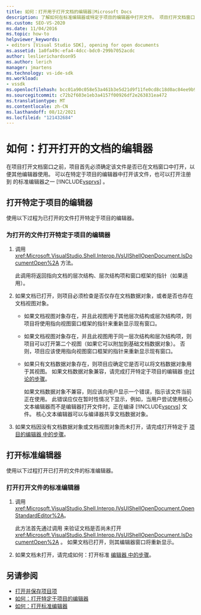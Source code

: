 ```yaml
---
title: 如何：打开用于打开文档的编辑器|Microsoft Docs
description: 了解如何在标准编辑器或特定于项目的编辑器中打开文件。 项目打开文档窗口时，必须确定文件是否已打开。
ms.custom: SEO-VS-2020
ms.date: 11/04/2016
ms.topic: how-to
helpviewer_keywords:
- editors [Visual Studio SDK], opening for open documents
ms.assetid: 1a0fa49c-efa4-4dcc-bdc0-299b7052acdc
author: leslierichardson95
ms.author: lerich
manager: jmartens
ms.technology: vs-ide-sdk
ms.workload:
- vssdk
ms.openlocfilehash: bcc01a90c058e53a461b3e5d21d9f11fe0cd8c18d0ac84ee9b90e6154feee7fd
ms.sourcegitcommit: c72b2f603e1eb3a4157f00926df2e263831ea472
ms.translationtype: MT
ms.contentlocale: zh-CN
ms.lasthandoff: 08/12/2021
ms.locfileid: "121432684"
---
```

# <a name="how-to-open-editors-for-open-documents"></a>如何：打开打开的文档的编辑器
在项目打开文档窗口之前，项目首先必须确定该文件是否已在文档窗口中打开，以便其他编辑器使用。 可以在特定于项目的编辑器中打开该文件，也可以打开注册到 的标准编辑器之一 [!INCLUDE[vsprvs](../code-quality/includes/vsprvs_md.md)] 。

## <a name="open-a-project-specific-editor"></a>打开特定于项目的编辑器
 使用以下过程为已打开的文件打开特定于项目的编辑器。

### <a name="to-open-a-project-specific-editor-for-an-open-file"></a>为打开的文件打开特定于项目的编辑器

1. 调用 <xref:Microsoft.VisualStudio.Shell.Interop.IVsUIShellOpenDocument.IsDocumentOpen%2A> 方法。

    此调用将返回指向文档的层次结构、层次结构项和窗口框架的指针（如果适用）。

2. 如果文档已打开，则项目必须检查是否仅存在文档数据对象，或者是否也存在文档视图对象。

   - 如果文档视图对象存在，并且此视图用于其他层次结构或层次结构项，则项目将使用指向视图窗口框架的指针来重新显示现有窗口。

   - 如果文档视图对象存在，并且此视图用于同一层次结构和层次结构项，则项目可以打开第二个视图（如果它可以附加到基础文档数据对象）。 否则，项目应该使用指向视图窗口框架的指针来重新显示现有窗口。

   - 如果只有文档数据对象存在，则项目应确定它是否可以将文档数据对象用于其视图。 如果文档数据对象兼容，请完成打开特定于项目的编辑器 [中讨论的步骤](../extensibility/how-to-open-project-specific-editors.md)。

     如果文档数据对象不兼容，则应该向用户显示一个错误，指示该文件当前正在使用。 此错误应仅在暂时性情况下显示，例如，当用户尝试使用核心文本编辑器而不是编辑器打开文件时，正在编译 [!INCLUDE[vsprvs](../code-quality/includes/vsprvs_md.md)] 文件。 核心文本编辑器可以与编译器共享文档数据对象。

3. 如果文档因没有文档数据对象或文档视图对象而未打开，请完成打开特定于 [项目的编辑器 中的步骤](../extensibility/how-to-open-project-specific-editors.md)。

## <a name="open-a-standard-editor"></a>打开标准编辑器
 使用以下过程打开已打开的文件的标准编辑器。

### <a name="to-open-a-standard-editor-for-an-open-file"></a>打开打开文件的标准编辑器

1. 调用 <xref:Microsoft.VisualStudio.Shell.Interop.IVsUIShellOpenDocument.OpenStandardEditor%2A>。

     此方法首先通过调用 来验证文档是否尚未打开 <xref:Microsoft.VisualStudio.Shell.Interop.IVsUIShellOpenDocument.IsDocumentOpen%2A> 。 如果文档已打开，则其编辑器窗口将重新显示。

2. 如果文档未打开，请完成如何：打开标准 [编辑器 中的步骤](../extensibility/how-to-open-standard-editors.md)。

## <a name="see-also"></a>另请参阅
- [打开并保存项目项](../extensibility/internals/opening-and-saving-project-items.md)
- [如何：打开特定于项目的编辑器](../extensibility/how-to-open-project-specific-editors.md)
- [如何：打开标准编辑器](../extensibility/how-to-open-standard-editors.md)
